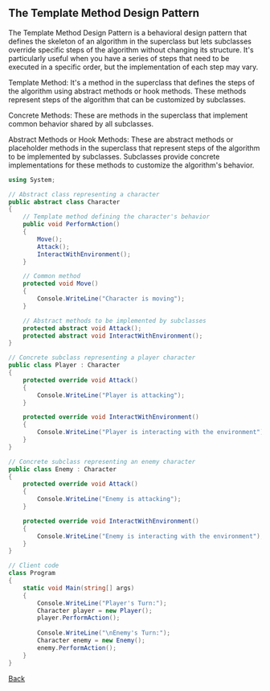 ## The Template Method Design Pattern

The Template Method Design Pattern is a behavioral design pattern that defines the skeleton of an algorithm in the superclass but lets subclasses override specific steps of the algorithm without changing its structure. It's particularly useful when you have a series of steps that need to be executed in a specific order, but the implementation of each step may vary.

Template Method: It's a method in the superclass that defines the steps of the algorithm using abstract methods or hook methods. These methods represent steps of the algorithm that can be customized by subclasses.

Concrete Methods: These are methods in the superclass that implement common behavior shared by all subclasses.

Abstract Methods or Hook Methods: These are abstract methods or placeholder methods in the superclass that represent steps of the algorithm to be implemented by subclasses. Subclasses provide concrete implementations for these methods to customize the algorithm's behavior.

```csharp
using System;

// Abstract class representing a character
public abstract class Character
{
    // Template method defining the character's behavior
    public void PerformAction()
    {
        Move();
        Attack();
        InteractWithEnvironment();
    }

    // Common method
    protected void Move()
    {
        Console.WriteLine("Character is moving");
    }

    // Abstract methods to be implemented by subclasses
    protected abstract void Attack();
    protected abstract void InteractWithEnvironment();
}

// Concrete subclass representing a player character
public class Player : Character
{
    protected override void Attack()
    {
        Console.WriteLine("Player is attacking");
    }

    protected override void InteractWithEnvironment()
    {
        Console.WriteLine("Player is interacting with the environment");
    }
}

// Concrete subclass representing an enemy character
public class Enemy : Character
{
    protected override void Attack()
    {
        Console.WriteLine("Enemy is attacking");
    }

    protected override void InteractWithEnvironment()
    {
        Console.WriteLine("Enemy is interacting with the environment");
    }
}

// Client code
class Program
{
    static void Main(string[] args)
    {
        Console.WriteLine("Player's Turn:");
        Character player = new Player();
        player.PerformAction();
        
        Console.WriteLine("\nEnemy's Turn:");
        Character enemy = new Enemy();
        enemy.PerformAction();
    }
}
```
[Back](../README.md/#template)
